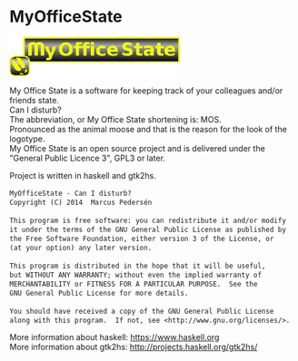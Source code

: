 MyOfficeState
=============   
![mos](img/MyOfficeState_300X69.gif)  
   
My Office State is a software for keeping track of your colleagues and/or friends state.   
Can I disturb?   
The abbreviation, or My Office State shortening is: MOS.   
Pronounced as the animal moose and that is the reason for the look of the logotype.   
My Office State is an open source project and is delivered under the "General Public Licence 3", GPL3 or later.   
   
Project is written in haskell and gtk2hs.   
   
    MyOfficeState - Can I disturb?
    Copyright (C) 2014  Marcus Pedersén

    This program is free software: you can redistribute it and/or modify
    it under the terms of the GNU General Public License as published by
    the Free Software Foundation, either version 3 of the License, or
    (at your option) any later version.

    This program is distributed in the hope that it will be useful,
    but WITHOUT ANY WARRANTY; without even the implied warranty of
    MERCHANTABILITY or FITNESS FOR A PARTICULAR PURPOSE.  See the
    GNU General Public License for more details.

    You should have received a copy of the GNU General Public License
    along with this program.  If not, see <http://www.gnu.org/licenses/>.
   
More information about haskell: https://www.haskell.org   
More information about gtk2hs:  http://projects.haskell.org/gtk2hs/   

